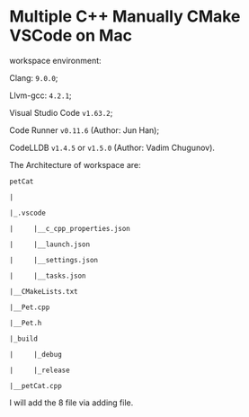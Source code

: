 # Multiple C++ Manually CMake VSCode on Mac

workspace environment:

Clang: `9.0.0`;

Llvm-gcc: `4.2.1`;

Visual Studio Code `v1.63.2`;

Code Runner `v0.11.6` (Author: Jun Han);

CodeLLDB `v1.4.5` or `v1.5.0` (Author: Vadim Chugunov).

The Architecture of workspace are:

    petCat

    |

    |_.vscode

    |     |__c_cpp_properties.json

    |     |__launch.json

    |     |__settings.json

    |     |__tasks.json

    |__CMakeLists.txt
    
    |__Pet.cpp
    
    |__Pet.h
    
    |_build
    
    |     |_debug
    
    |     |_release
    
    |__petCat.cpp
    
I will add the 8 file via adding file.
